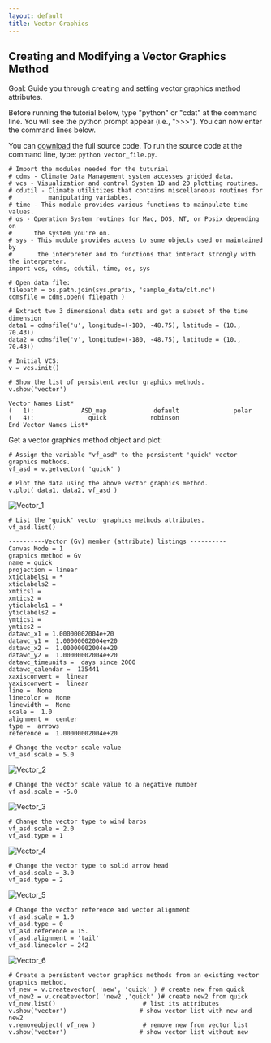 ```yaml
---
layout: default
title: Vector Graphics 
---
```


##  Creating and Modifying a Vector Graphics Method
Goal:  Guide you through creating and setting vector graphics method attributes.   

Before running the tutorial below, type "python" or "cdat" at the command
line. You will see the python prompt appear (i.e., ">>>"). You can now enter
the command lines below.  
  
You can [download](media/python/vector_file.py) the full source code. To run the source code at
the command line, type: `python vector_file.py`.

    # Import the modules needed for the tuturial  
    # cdms - Climate Data Management system accesses gridded data.  
    # vcs - Visualization and control System 1D and 2D plotting routines.  
    # cdutil - Climate utilitizes that contains miscellaneous routines for   
    #          manipulating variables.  
    # time - This module provides various functions to mainpulate time values.  
    # os - Operation System routines for Mac, DOS, NT, or Posix depending on   
    #      the system you're on.  
    # sys - This module provides access to some objects used or maintained by   
    #       the interpreter and to functions that interact strongly with the interpreter.  
    import vcs, cdms, cdutil, time, os, sys  
      
    # Open data file:  
    filepath = os.path.join(sys.prefix, 'sample_data/clt.nc')  
    cdmsfile = cdms.open( filepath )  
      
    # Extract two 3 dimensional data sets and get a subset of the time dimension  
    data1 = cdmsfile('u', longitude=(-180, -48.75), latitude = (10., 70.43))  
    data2 = cdmsfile('v', longitude=(-180, -48.75), latitude = (10., 70.43))  
      
    # Initial VCS:  
    v = vcs.init()
    
    # Show the list of persistent vector graphics methods.  
    v.show('vector')  
    
    Vector Names List*  
    (   1):             ASD_map             default               polar     
    (   4):               quick            robinson     
    End Vector Names List*

Get a vector graphics method object and plot:  

    # Assign the variable "vf_asd" to the persistent 'quick' vector graphics methods.  
    vf_asd = v.getvector( 'quick' )  
      
    # Plot the data using the above vector graphics method.  
    v.plot( data1, data2, vf_asd )  

![Vector_1](media/images/vector_1)  
    
    # List the 'quick' vector graphics methods attributes.  
    vf_asd.list()  
    
    ----------Vector (Gv) member (attribute) listings ----------  
    Canvas Mode = 1  
    graphics method = Gv  
    name = quick  
    projection = linear  
    xticlabels1 = *  
    xticlabels2 =   
    xmtics1 =   
    xmtics2 =   
    yticlabels1 = *  
    yticlabels2 =   
    ymtics1 =    
    ymtics2 =    
    datawc_x1 = 1.00000002004e+20  
    datawc_y1 =  1.00000002004e+20  
    datawc_x2 =  1.00000002004e+20  
    datawc_y2 =  1.00000002004e+20  
    datawc_timeunits =  days since 2000  
    datawc_calendar =  135441  
    xaxisconvert =  linear  
    yaxisconvert =  linear  
    line =  None  
    linecolor =  None  
    linewidth =  None  
    scale =  1.0  
    alignment =  center  
    type =  arrows  
    reference =  1.00000002004e+20
    
    # Change the vector scale value  
    vf_asd.scale = 5.0  

![Vector_2](media/images/vector_2)  
    
    # Change the vector scale value to a negative number  
    vf_asd.scale = -5.0

![Vector_3](media/images/vector_3)  
    
    # Change the vector type to wind barbs  
    vf_asd.scale = 2.0  
    vf_asd.type = 1  

![Vector_4](media/images/vector_4)  
    
    # Change the vector type to solid arrow head  
    vf_asd.scale = 3.0  
    vf_asd.type = 2

![Vector_5](media/images/vector_5)  
    
    # Change the vector reference and vector alignment  
    vf_asd.scale = 1.0  
    vf_asd.type = 0  
    vf_asd.reference = 15.  
    vf_asd.alignment = 'tail'  
    vf_asd.linecolor = 242  

![Vector_6](media/images/vector_6)  

    
    # Create a persistent vector graphics methods from an existing vector graphics method.  
    vf_new = v.createvector( 'new', 'quick' ) # create new from quick  
    vf_new2 = v.createvector( 'new2','quick' )# create new2 from quick  
    vf_new.list()                        # list its attributes  
    v.show('vector')                    # show vector list with new and new2  
    v.removeobject( vf_new )             # remove new from vector list  
    v.show('vector')                    # show vector list without new
